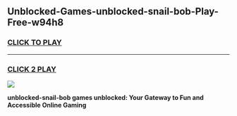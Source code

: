 
## Unblocked-Games-unblocked-snail-bob-Play-Free-w94h8
<h3>
<a href="https://premium76.site?title=unblocked-snail-bob&ref=19M">CLICK TO PLAY</a></h3>
<hr>

<h3>
<a href="https://premium76.site?title=unblocked-snail-bob&ref=19M">CLICK 2 PLAY</a>
  
</h3>

<a href="https://premium76.site?title=unblocked-snail-bob&ref=19M"><img src="https://clearcache.store/games.png"></a>


**unblocked-snail-bob games unblocked: Your Gateway to Fun and Accessible Online Gaming**
